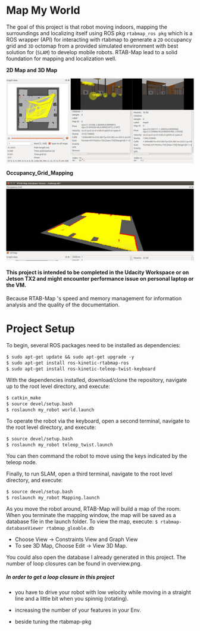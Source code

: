 # Map My World
The goal of this project is that robot moving indoors, mapping the surroundings and localizing itself using ROS pkg `rtabmap_ros pkg`  which is a ROS wrapper (API) for interacting with rtabmap to generate a `2D` occupancy grid and `3D` octomap from a provided simulated environment with best solution for (`SLAM`) to develop mobile robots.
RTAB-Map lead to a solid foundation for mapping and localization well.

**2D Map and 3D Map**

![2d map and 3d map](/images/RTAB.png)


**Occupancy_Grid_Mapping**

![Occupancy_Grid_3d](/images/Occupancy_Grid_Mapping.png)



#### This project is intended to be completed in the Udacity Workspace or on Jetson TX2 and might encounter performance issue on personal laptop or the VM.

Because RTAB-Map 's speed and memory management  for information analysis and the quality of the documentation.

# Project Setup
To begin, several ROS packages need to be installed as dependencies:

```
$ sudo apt-get update && sudo apt-get upgrade -y
$ sudo apt-get install ros-kinetic-rtabmap-ros
$ sudo apt-get install ros-kinetic-teleop-twist-keyboard
```

With the dependencies installed, download/clone the repository, navigate up to the root level directory, and execute:

```
$ catkin_make
$ source devel/setup.bash
$ roslaunch my_robot world.launch
```

To operate the robot via the keyboard, open a second terminal, navigate to the root level directory, and execute:

```
$ source devel/setup.bash
$ roslaunch my_robot teleop_twist.launch
```

You can then command the robot to move using the keys indicated by the teleop node.

Finally, to run SLAM, open a third terminal, navigate to the root level directory, and execute:

```
$ source devel/setup.bash
$ roslaunch my_robot Mapping.launch
```

As you move the robot around, RTAB-Map will build a map of the room. When you terminate the mapping window, the map will be saved as a database file in the launch folder. To view the map, execute: `$ rtabmap-databaseViewer rtabmap_gloable.db`

* Choose View -> Constraints View and Graph View
* To see 3D Map, Choose Edit -> View 3D Map.


You could also open the database I already generated in this project. The number of loop closures can be found in overview.png.


##### In order to get a loop closure in this project

* you have to drive your robot with low velocity while moving  in a straight line and a little bit when you spinnig (rotating).

* increasing the number of your features in your Env.

* beside tuning the rtabmap-pkg
